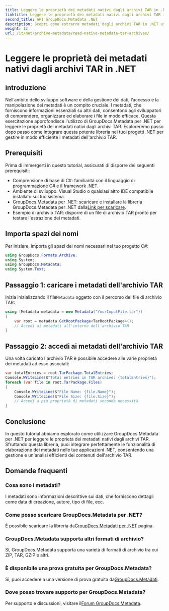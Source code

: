 ```yaml
---
title: Leggere le proprietà dei metadati nativi dagli archivi TAR in .NET
linktitle: Leggere le proprietà dei metadati nativi dagli archivi TAR in .NET
second_title: API GroupDocs.Metadata .NET
description: Scopri come estrarre metadati dagli archivi TAR in .NET utilizzando GroupDocs.Metadata. Questo tutorial ti guida attraverso il processo passo dopo passo.
weight: 12
url: /it/net/archive-metadata/read-native-metadata-tar-archives/
---
```


# Leggere le proprietà dei metadati nativi dagli archivi TAR in .NET

## introduzione
Nell’ambito dello sviluppo software e della gestione dei dati, l’accesso e la manipolazione dei metadati è un compito cruciale. I metadati, che forniscono informazioni essenziali su altri dati, consentono agli sviluppatori di comprendere, organizzare ed elaborare i file in modo efficace. Questa esercitazione approfondisce l'utilizzo di GroupDocs.Metadata per .NET per leggere le proprietà dei metadati nativi dagli archivi TAR. Esploreremo passo dopo passo come integrare questa potente libreria nei tuoi progetti .NET per gestire in modo efficiente i metadati dell'archivio TAR.
## Prerequisiti
Prima di immergerti in questo tutorial, assicurati di disporre dei seguenti prerequisiti:
- Comprensione di base di C#: familiarità con il linguaggio di programmazione C# e il framework .NET.
- Ambiente di sviluppo: Visual Studio o qualsiasi altro IDE compatibile installato sul tuo sistema.
-  GroupDocs.Metadata per .NET: scaricare e installare la libreria GroupDocs.Metadata per .NET dalla[Link per scaricare](https://releases.groupdocs.com/metadata/net/).
- Esempio di archivio TAR: disporre di un file di archivio TAR pronto per testare l'estrazione dei metadati.

## Importa spazi dei nomi
Per iniziare, importa gli spazi dei nomi necessari nel tuo progetto C#:
```csharp
using GroupDocs.Formats.Archive;
using System;
using GroupDocs.Metadata;
using System.Text;
```
## Passaggio 1: caricare i metadati dell'archivio TAR
 Inizia inizializzando il file`Metadata` oggetto con il percorso del file di archivio TAR:
```csharp
using (Metadata metadata = new Metadata("YourInputFile.tar"))
{
    var root = metadata.GetRootPackage<TarRootPackage>();
    // Accedi ai metadati all'interno dell'archivio TAR
}
```
## Passaggio 2: accedi ai metadati dell'archivio TAR
Una volta caricato l'archivio TAR è possibile accedere alle varie proprietà dei metadati ad esso associati:
```csharp
var totalEntries = root.TarPackage.TotalEntries;
Console.WriteLine($"Total entries in TAR archive: {totalEntries}");
foreach (var file in root.TarPackage.Files)
{
    Console.WriteLine($"File Name: {file.Name}");
    Console.WriteLine($"File Size: {file.Size}");
    // Accedi a più proprietà di metadati secondo necessità
}
```

## Conclusione
In questo tutorial abbiamo esplorato come utilizzare GroupDocs.Metadata per .NET per leggere le proprietà dei metadati nativi dagli archivi TAR. Sfruttando questa libreria, puoi integrare perfettamente le funzionalità di elaborazione dei metadati nelle tue applicazioni .NET, consentendo una gestione e un'analisi efficienti dei contenuti dell'archivio TAR.

## Domande frequenti
### Cosa sono i metadati?
I metadati sono informazioni descrittive sui dati, che forniscono dettagli come data di creazione, autore, tipo di file, ecc.
### Come posso scaricare GroupDocs.Metadata per .NET?
 È possibile scaricare la libreria da[GroupDocs.Metadati per .NET](https://releases.groupdocs.com/metadata/net/) pagina.
### GroupDocs.Metadata supporta altri formati di archivio?
Sì, GroupDocs.Metadata supporta una varietà di formati di archivio tra cui ZIP, TAR, GZIP e altri.
### È disponibile una prova gratuita per GroupDocs.Metadata?
 Sì, puoi accedere a una versione di prova gratuita da[GroupDocs.Metadati](https://releases.groupdocs.com/).
### Dove posso trovare supporto per GroupDocs.Metadata?
 Per supporto e discussioni, visitare il[Forum GroupDocs.Metadata](https://forum.groupdocs.com/c/metadata/14).